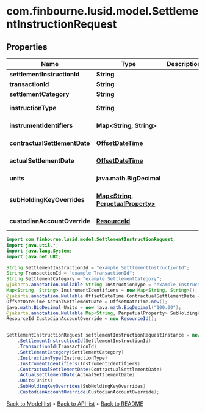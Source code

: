 # com.finbourne.lusid.model.SettlementInstructionRequest

## Properties

Name | Type | Description | Notes
------------ | ------------- | ------------- | -------------
**settlementInstructionId** | **String** |  | [default to String]
**transactionId** | **String** |  | [default to String]
**settlementCategory** | **String** |  | [default to String]
**instructionType** | **String** |  | [optional] [default to String]
**instrumentIdentifiers** | **Map&lt;String, String&gt;** |  | [default to Map<String, String>]
**contractualSettlementDate** | [**OffsetDateTime**](OffsetDateTime.md) |  | [optional] [default to OffsetDateTime]
**actualSettlementDate** | [**OffsetDateTime**](OffsetDateTime.md) |  | [default to OffsetDateTime]
**units** | **java.math.BigDecimal** |  | [default to java.math.BigDecimal]
**subHoldingKeyOverrides** | [**Map&lt;String, PerpetualProperty&gt;**](PerpetualProperty.md) |  | [optional] [default to Map<String, PerpetualProperty>]
**custodianAccountOverride** | [**ResourceId**](ResourceId.md) |  | [optional] [default to ResourceId]

```java
import com.finbourne.lusid.model.SettlementInstructionRequest;
import java.util.*;
import java.lang.System;
import java.net.URI;

String SettlementInstructionId = "example SettlementInstructionId";
String TransactionId = "example TransactionId";
String SettlementCategory = "example SettlementCategory";
@jakarta.annotation.Nullable String InstructionType = "example InstructionType";
Map<String, String> InstrumentIdentifiers = new Map<String, String>();
@jakarta.annotation.Nullable OffsetDateTime ContractualSettlementDate = OffsetDateTime.now();
OffsetDateTime ActualSettlementDate = OffsetDateTime.now();
java.math.BigDecimal Units = new java.math.BigDecimal("100.00");
@jakarta.annotation.Nullable Map<String, PerpetualProperty> SubHoldingKeyOverrides = new Map<String, PerpetualProperty>();
ResourceId CustodianAccountOverride = new ResourceId();


SettlementInstructionRequest settlementInstructionRequestInstance = new SettlementInstructionRequest()
    .SettlementInstructionId(SettlementInstructionId)
    .TransactionId(TransactionId)
    .SettlementCategory(SettlementCategory)
    .InstructionType(InstructionType)
    .InstrumentIdentifiers(InstrumentIdentifiers)
    .ContractualSettlementDate(ContractualSettlementDate)
    .ActualSettlementDate(ActualSettlementDate)
    .Units(Units)
    .SubHoldingKeyOverrides(SubHoldingKeyOverrides)
    .CustodianAccountOverride(CustodianAccountOverride);
```


[Back to Model list](../README.md#documentation-for-models) &#8226; [Back to API list](../README.md#documentation-for-api-endpoints) &#8226; [Back to README](../README.md)
